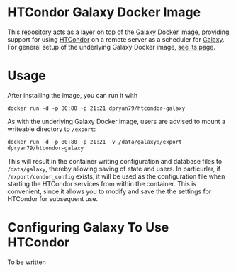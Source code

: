 HTCondor Galaxy Docker Image
============================

This repository acts as a layer on top of the [Galaxy Docker](https://github.com/bgruening/docker-galaxy-stable) image, providing support for using [HTCondor](http://research.cs.wisc.edu/htcondor/) on a remote server as a scheduler for [Galaxy](http://galaxyproject.org/). For general setup of the underlying Galaxy Docker image, [see its page](https://github.com/bgruening/docker-galaxy-stable).

Usage
=====

After installing the image, you can run it with

    docker run -d -p 80:80 -p 21:21 dpryan79/htcondor-galaxy

As with the underlying Galaxy Docker image, users are advised to mount a writeable directory to `/export`:

    docker run -d -p 80:80 -p 21:21 -v /data/galaxy:/export dpryan79/htcondor-galaxy

This will result in the container writing configuration and database files to `/data/galaxy`, thereby allowing saving of state and users. In particurlar, if `/export/condor_config` exists, it will be used as the configuration file when starting the HTCondor services from within the container. This is convenient, since it allows you to modify and save the the settings for HTCondor for subsequent use.

Configuring Galaxy To Use HTCondor
==================================

To be written

